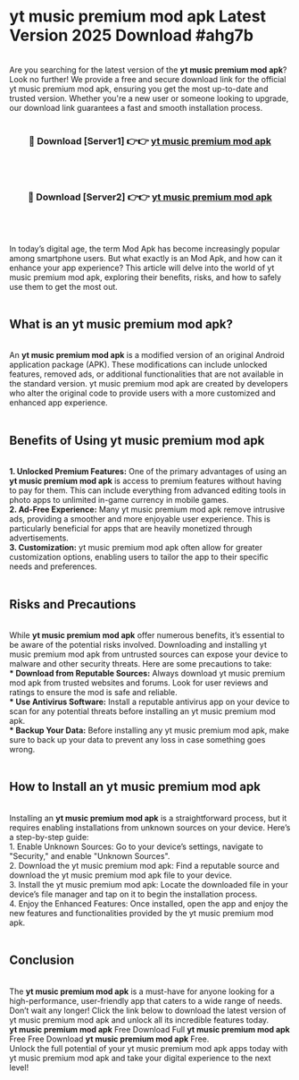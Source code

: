# yt music premium mod apk Latest Version 2025 Download #ahg7b<br>
<br>
Are you searching for the latest version of the <strong>yt music premium mod apk</strong>? Look no further! We provide a free and secure download link for the official yt music premium mod apk, ensuring you get the most up-to-date and trusted version. Whether you're a new user or someone looking to upgrade, our download link guarantees a fast and smooth installation process.
<br>
<br>
<div align="center">
<h3>🔴 Download [Server1] 👉👉 <a href="https://modyolo.store/yt_music_premium_mod_apk">yt music premium mod apk</a></h3><br>
<br>
<h3>🔴 Download [Server2] 👉👉 <a href="https://modyolo.store/=yt_music_premium_mod_apk">yt music premium mod apk</a></h3><br>
</div>
<br>
<br>
In today’s digital age, the term Mod Apk has become increasingly popular among smartphone users. But what exactly is an Mod Apk, and how can it enhance your app experience? This article will delve into the world of yt music premium mod apk, exploring their benefits, risks, and how to safely use them to get the most out.
<br>
<br>
<h2>What is an yt music premium mod apk?</h2>
<br>
An <strong>yt music premium mod apk</strong> is a modified version of an original Android application package (APK). These modifications can include unlocked features, removed ads, or additional functionalities that are not available in the standard version. yt music premium mod apk are created by developers who alter the original code to provide users with a more customized and enhanced app experience.
<br>
<br>
<h2>Benefits of Using yt music premium mod apk</h2>
<br>
<strong> 1. Unlocked Premium Features:</strong> One of the primary advantages of using an <strong>yt music premium mod apk</strong> is access to premium features without having to pay for them. This can include everything from advanced editing tools in photo apps to unlimited in-game currency in mobile games.
<br>
<strong> 2. Ad-Free Experience:</strong> Many yt music premium mod apk remove intrusive ads, providing a smoother and more enjoyable user experience. This is particularly beneficial for apps that are heavily monetized through advertisements.
<br>
<strong> 3. Customization:</strong> yt music premium mod apk often allow for greater customization options, enabling users to tailor the app to their specific needs and preferences.
<br>
<br>
<h2>Risks and Precautions</h2>
<br>
While <strong>yt music premium mod apk</strong> offer numerous benefits, it’s essential to be aware of the potential risks involved. Downloading and installing yt music premium mod apk from untrusted sources can expose your device to malware and other security threats. Here are some precautions to take:
<br>
<strong> * Download from Reputable Sources:</strong> Always download yt music premium mod apk from trusted websites and forums. Look for user reviews and ratings to ensure the mod is safe and reliable.
<br>
<strong> * Use Antivirus Software:</strong> Install a reputable antivirus app on your device to scan for any potential threats before installing an yt music premium mod apk.
<br>
<strong> * Backup Your Data:</strong> Before installing any yt music premium mod apk, make sure to back up your data to prevent any loss in case something goes wrong.
<br>
<br>
<h2>How to Install an yt music premium mod apk</h2>
<br>
Installing an <strong>yt music premium mod apk</strong> is a straightforward process, but it requires enabling installations from unknown sources on your device. Here’s a step-by-step guide:
<br>
 1. Enable Unknown Sources: Go to your device’s settings, navigate to "Security," and enable "Unknown Sources".
<br>
 2. Download the yt music premium mod apk: Find a reputable source and download the yt music premium mod apk file to your device.
<br>
 3. Install the yt music premium mod apk: Locate the downloaded file in your device’s file manager and tap on it to begin the installation process.
<br>
 4. Enjoy the Enhanced Features: Once installed, open the app and enjoy the new features and functionalities provided by the yt music premium mod apk.
<br>
<br>
<h2><strong>Conclusion</strong></h2>
<br>
The <strong>yt music premium mod apk</strong> is a must-have for anyone looking for a high-performance, user-friendly app that caters to a wide range of needs. Don’t wait any longer! Click the link below to download the latest version of yt music premium mod apk and unlock all its incredible features today.
<br>
<strong>yt music premium mod apk</strong> Free Download Full <strong>yt music premium mod apk</strong> Free Free Download <strong>yt music premium mod apk</strong> Free.
<br>
Unlock the full potential of your yt music premium mod apk apps today with yt music premium mod apk and take your digital experience to the next level!


